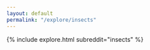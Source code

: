 ```yaml
---
layout: default
permalink: "/explore/insects"
---
```


{% include explore.html subreddit="insects" %}
